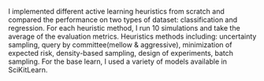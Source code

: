 I implemented different active learning heuristics from scratch and compared the performance on two types of dataset: classification and regression.
For each heuristic method, I run 10 simulations and take the average of the evaluation metrics.
Heuristics methods including: uncertainty sampling, query by committee(mellow & aggressive), minimization of expected risk, density-based sampling, design of experiments, batch sampling.
For the base learn, I used a variety of models available in SciKitLearn.